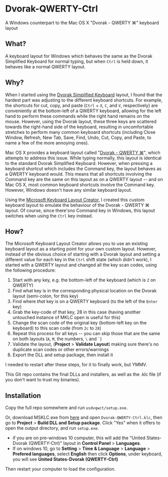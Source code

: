 Dvorak-QWERTY-Ctrl
==================

A Windows counterpart to the Mac OS X "Dvorak - QWERTY ⌘" keyboard layout

What?
-----

A keyboard layout for Windows which behaves the same as the Dvorak
Simplified Keyboard for normal typing, but when `Ctrl` is held down, it
behaves like a normal QWERTY layout.

Why?
----

When I started using the [Dvorak Simplified Keyboard][1] layout, I found
that the hardest part was adjusting to the different keyboard shortcuts.
For example, the shortcuts for cut, copy, and paste (`Ctrl` + `X`, `C`,
and `V`, respectively) are conveniently at the bottom-left of a QWERTY
keyboard, allowing for the left hand to perform these commands while the
right hand remains on the mouse. However, using the Dvorak layout, these
three keys are scattered towards the right-hand side of the keyboard,
resulting in uncomfortable stretches to perform many common keyboard
shortcuts (including Close Window, Refresh, New Tab, Save, Find, Undo,
Cut, Copy, and Paste, to name a few of the more annoying ones).

Mac OS X provides a keyboard layout called "[Dvorak - QWERTY ⌘][2]",
which attempts to address this issue. While typing normally, this layout
is identical to the standard Dvorak Simplified Keyboard. However, when
pressing a keyboard shortcut which includes the Command key, the layout
behaves as a QWERTY keyboard would. This means that all shortcuts
involving the Command key are the same on this layout as on a QWERTY
layout -- and on Mac OS X, most common keyboard shortcuts involve the
Command key. However, Windows doesn't have any similar keyboard layout.

Using the [Microsoft Keyboard Layout Creator][3], I created this custom
keyboard layout to emulate the behaviour of the Dvorak - QWERTY ⌘
layout. Of course, since there'sno Command key in Windows, this layout
switches when using the `Ctrl` key instead.

How?
----

The Microsoft Keyboard Layout Creator allows you to use an existing
keyboard layout as a starting point for your own custom layout. However,
instead of the obvious choice of starting with a Dvorak layout and
setting a different value for each key in the `Ctrl` shift state (which
didn't work), I started with a QWERTY layout and changed all the key
scan codes, using the following procedure:

1. Start with any key, e.g. the bottom-left of the keyboard (which is
   `Z` on QWERTY)
2. Find what key is in the corresponding physical location on the
   Dvorak layout (semi-colon, for this key)
3. Find where *that* key is on a QWERTY keyboard (to the left of the
   `Enter` key)
4. Grab the key-code of that key, 28 in this case (having another
   untouched instance of MKLC open is useful for this)
5. Change the scan code of the original key (bottom-left key on the
   keyboard) to this scan code (from `2c` to `28`)
6. Repeat this process for all keys -- you can skip those that are the
   same on both layouts (`A`, `M`, the numbers, `\` and <code>`</code>)
7. Validate the layout, (**Project** > **Validate Layout**) making sure
   there's no duplicate scan codes or other errors/warnings
8. Export the DLL and setup package, then install it

I needed to restart after these steps, for it to finally work, but YMMV.

This Git repo contains the final DLLs and installers, as well as the
.klc file (if you don't want to trust my binaries).

Installation
------------

Copy the full repo somewhere and run `usdvqwct/setup.exe`.

Or, download MSKLC.exe from [here][3] and open `Dvorak-QWERTY-Ctrl.klc`, then go to
**Project** > **Build DLL and Setup package**. Click "Yes" when it offers
to open the output directory, and run `setup.exe`.

- if you are on pre-windows 10 computer, this will add the "United
  States-Dvorak (QWERTY-Ctrl)" layout in **Control Panel** >
  **Languages**.
- If on windows 10, go to **Setting** > **Time & Language** >
  **Language** > **Prefered languages**, select **English** then click
  **Options**, under keyboard, you will see
  **United States-Dvorak (QWERTY-Ctrl)**

Then restart your computer to load the configuration.

[1]: <http://en.wikipedia.org/wiki/Dvorak_Simplified_Keyboard>
[2]: <http://en.wikipedia.org/wiki/Dvorak_Simplified_Keyboard#Mac_OS>
[3]: <https://www.microsoft.com/en-us/download/details.aspx?id=102134>
